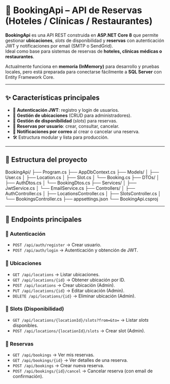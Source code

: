 # 📅 BookingApi – API de Reservas (Hoteles / Clínicas / Restaurantes)

**BookingApi** es una API REST construida en **ASP.NET Core 8** que permite gestionar **ubicaciones**, *slots* de disponibilidad y **reservas** con autenticación JWT y notificaciones por email (SMTP o SendGrid).  
Ideal como base para sistemas de reservas de **hoteles, clínicas médicas o restaurantes**.

Actualmente funciona en **memoria (InMemory)** para desarrollo y pruebas locales, pero está preparada para conectarse fácilmente a **SQL Server** con Entity Framework Core.

---

## ✨ Características principales
- 🔐 **Autenticación JWT**: registro y login de usuarios.
- 🏨 **Gestión de ubicaciones** (CRUD para administradores).
- 📅 **Gestión de disponibilidad** (*slots*) para reservas.
- 📌 **Reservas por usuario**: crear, consultar, cancelar.
- 📧 **Notificaciones por correo** al crear o cancelar una reserva.
- 🛠️ Estructura modular y lista para producción.

---

## 📂 Estructura del proyecto
BookingApi/
├── Program.cs
├── AppDbContext.cs
├── Models/
│ ├── User.cs
│ ├── Location.cs
│ ├── Slot.cs
│ └── Booking.cs
├── DTOs/
│ ├── AuthDtos.cs
│ └── BookingDtos.cs
├── Services/
│ ├── JwtService.cs
│ └── EmailService.cs
├── Controllers/
│ ├── AuthController.cs
│ ├── LocationsController.cs
│ ├── SlotsController.cs
│ └── BookingsController.cs
├── appsettings.json
└── BookingApi.csproj


---

## 🧭 Endpoints principales

### 🔐 Autenticación
- `POST /api/auth/register` → Crear usuario.
- `POST /api/auth/login` → Autenticación y obtención de JWT.

### 🏨 Ubicaciones
- `GET /api/locations` → Listar ubicaciones.
- `GET /api/locations/{id}` → Obtener ubicación por ID.
- `POST /api/locations` → Crear ubicación (Admin).
- `PUT /api/locations/{id}` → Editar ubicación (Admin).
- `DELETE /api/locations/{id}` → Eliminar ubicación (Admin).

### 📅 Slots (Disponibilidad)
- `GET /api/locations/{locationId}/slots?from=&to=` → Listar *slots* disponibles.
- `POST /api/locations/{locationId}/slots` → Crear slot (Admin).

### 📌 Reservas
- `GET /api/bookings` → Ver mis reservas.
- `GET /api/bookings/{id}` → Ver detalles de una reserva.
- `POST /api/bookings` → Crear nueva reserva.
- `POST /api/bookings/{id}/cancel` → Cancelar reserva (con email de confirmación).

